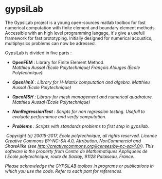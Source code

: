 # gypsiLab
The GypsiLab project is a young open-sources matlab toolbox for fast numerical computation with finite element and boundary element methods. Accessible with an high level programming langage, it's give a usefull framework for fast prototyping. Initially designed for numerical acoustics, multiphysics problems can now be adressed. 

   GypsiLab is divided in five parts :
 
 - <b>OpenFEM</b> : Library for Finite Element Method.
</br> <i>Matthieu Aussal (Ecole Polytechnique)<i>
François Alouges (Ecole Polytechnique)
 
 - <b>OpenHmX</b>  : Library for H-Matrix computation and algebra.
 Matthieu Aussal (Ecole Polytechnique)
 
 - <b>OpenMSH</b>  : Library for mesh management and numerical quadrature.  
 Matthieu Aussal (Ecole Polytechnique)
 
 - <b>NonRegressionTest</b> : Scripts for non regression testing. Usefull to evaluate
 performance and verify computation.
 
 - <b>Problems</b> : Scripts with standards problems to first step in gypsilab. 
                                                                        
 Copyright (c) 20015-2017, Ecole polytechnique, all rights reserved. Licence Creative Commons BY-NC-SA 4.0, Attribution, NonCommercial and ShareAlike (see http://creativecommons.org/licenses/by-nc-sa/4.0/). This software is the property from Centre de Mathematiques Appliquees de l'Ecole polytechnique, route de Saclay, 91128 Palaiseau, France.    
                                                             
 Please acknowledge the GYPSILAB toolbox in programs or publications in which you use the code. Refer to each part for references.  
 
